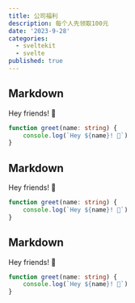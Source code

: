 ```yaml
---
title: 公司福利
description: 每个人先领取100元
date: '2023-9-28'
categories:
  - sveltekit
  - svelte
published: true
---
```


## Markdown

Hey friends! 👋

```ts
function greet(name: string) {
	console.log(`Hey ${name}! 👋`)
}
```


## Markdown

Hey friends! 👋

```ts
function greet(name: string) {
	console.log(`Hey ${name}! 👋`)
}
```

## Markdown

Hey friends! 👋

```ts
function greet(name: string) {
	console.log(`Hey ${name}! 👋`)
}
```